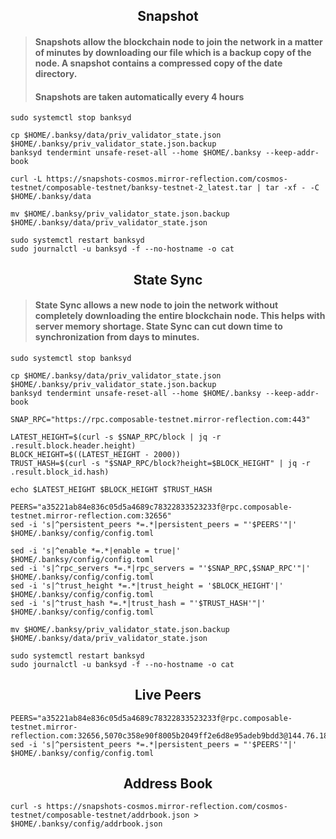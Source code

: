 <div align="center">
  <h2> Snapshot </h2>
</div>

> #### Snapshots allow the blockchain node to join the network in a matter of minutes by downloading our file which is a backup copy of the node. A snapshot contains a compressed copy of the date directory.
>
> #### Snapshots are taken automatically every 4 hours

```
sudo systemctl stop banksyd

cp $HOME/.banksy/data/priv_validator_state.json $HOME/.banksy/priv_validator_state.json.backup 
banksyd tendermint unsafe-reset-all --home $HOME/.banksy --keep-addr-book 

curl -L https://snapshots-cosmos.mirror-reflection.com/cosmos-testnet/composable-testnet/banksy-testnet-2_latest.tar | tar -xf - -C $HOME/.banksy/data

mv $HOME/.banksy/priv_validator_state.json.backup $HOME/.banksy/data/priv_validator_state.json 

sudo systemctl restart banksyd
sudo journalctl -u banksyd -f --no-hostname -o cat
```

<div align="center">
  <h2> State Sync </h2>
</div>

> #### State Sync allows a new node to join the network without completely downloading the entire blockchain node. This helps with server memory shortage. State Sync can cut down time to synchronization from days to minutes.

```
sudo systemctl stop banksyd

cp $HOME/.banksy/data/priv_validator_state.json $HOME/.banksy/priv_validator_state.json.backup
banksyd tendermint unsafe-reset-all --home $HOME/.banksy --keep-addr-book

SNAP_RPC="https://rpc.composable-testnet.mirror-reflection.com:443"

LATEST_HEIGHT=$(curl -s $SNAP_RPC/block | jq -r .result.block.header.height)
BLOCK_HEIGHT=$((LATEST_HEIGHT - 2000))
TRUST_HASH=$(curl -s "$SNAP_RPC/block?height=$BLOCK_HEIGHT" | jq -r .result.block_id.hash)

echo $LATEST_HEIGHT $BLOCK_HEIGHT $TRUST_HASH

PEERS="a35221ab84e836c05d5a4689c78322833523233f@rpc.composable-testnet.mirror-reflection.com:32656"
sed -i 's|^persistent_peers *=.*|persistent_peers = "'$PEERS'"|' $HOME/.banksy/config/config.toml

sed -i 's|^enable *=.*|enable = true|' $HOME/.banksy/config/config.toml
sed -i 's|^rpc_servers *=.*|rpc_servers = "'$SNAP_RPC,$SNAP_RPC'"|' $HOME/.banksy/config/config.toml
sed -i 's|^trust_height *=.*|trust_height = '$BLOCK_HEIGHT'|' $HOME/.banksy/config/config.toml
sed -i 's|^trust_hash *=.*|trust_hash = "'$TRUST_HASH'"|' $HOME/.banksy/config/config.toml

mv $HOME/.banksy/priv_validator_state.json.backup $HOME/.banksy/data/priv_validator_state.json

sudo systemctl restart banksyd
sudo journalctl -u banksyd -f --no-hostname -o cat
```

<div align="center">
  <h2> Live Peers </h2>
</div>

```
PEERS="a35221ab84e836c05d5a4689c78322833523233f@rpc.composable-testnet.mirror-reflection.com:32656,5070c358e90f8005b2049ff2e6d8e95adeb9bdd3@144.76.182.73:40656,a70328c945ac6109503d1f656b2751bc5cda5178@167.114.172.204:15956,8859e665f2eca25da78aaf4d2e541407885b08d8@5.78.72.11:26656,a1bbf456dffa2d23bb9d524382f2f3c8e28a470e@34.142.142.40:26656,234fa34c415ebd65ede285f4098dcd6e762b0882@65.108.230.113:21206,7feb85b27b47c544e757838feca8eb8f382b4274@213.133.103.188:26656,3ba2a08d08adc31c3bce41c556946d052f904cb3@95.214.53.218:10656,367de894f877be9a9592f9d506c3082798b603e9@148.251.82.189:40656,c16bc22759633af69b6f698840cf2ba4d80ad7f9@157.245.154.125:15956,60103909868ef756ebd9f573e091c93b43be6ee5@193.36.132.185:26656,48246fed451b0d553239a1a0ba13d84977584be9@142.132.207.187:26666,7fc16efbb3e56d81245a0828198d580b3f246f58@51.91.30.173:3000,7521d65a4102259fa26816383fea2f8f21a3b1ea@65.109.116.21:11154,156d57dfe94634eaba1c30f9ec2ce5ccee8410e1@65.21.88.12:2000,2ca32b1aba0208008738ddefe44d5239bef2e894@95.217.144.107:22256,068fbf2425c5f024986444f1388fc1cabff3d733@46.4.5.45:22256,5c2a752c9b1952dbed075c56c600c3a79b58c395@185.16.39.172:26976"
sed -i 's|^persistent_peers *=.*|persistent_peers = "'$PEERS'"|' $HOME/.banksy/config/config.toml
```

<div align="center">
  <h2> Address Book </h2>
</div>

```
curl -s https://snapshots-cosmos.mirror-reflection.com/cosmos-testnet/composable-testnet/addrbook.json > $HOME/.banksy/config/addrbook.json
```